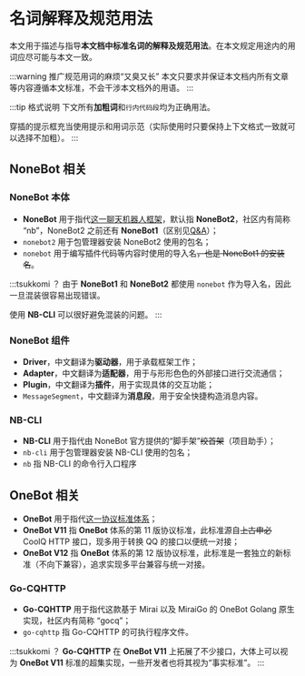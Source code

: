 # 名词解释及规范用法

本文用于描述与指导**本文档中标准名词的解释及规范用法**。在本文规定用途内的用词应尽可能与本文一致。

:::warning 推广规范用词的麻烦“又臭又长”
本文只要求并保证本文档内所有文章等内容遵循本文标准，不会干涉本文档外的用语。
:::

:::tip 格式说明
下文所有**加粗词**和`行内代码段`均为正确用法。

穿插的提示框充当使用提示和用词示范（实际使用时只要保持上下文格式一致就可以选择不加粗）。
:::

## NoneBot 相关

### NoneBot 本体

- **NoneBot** 用于指代[这一聊天机器人框架](https://nonebot.dev)，默认指
**NoneBot2**，<curtain>社区内有简称 “nb”，</curtain>NoneBot2 之前还有 **NoneBot1**（区别见[Q&A](QA.md#_1-nonebot1-与-nonebot2-的区别)）；
- `nonebot2` 用于包管理器安装 NoneBot2 使用的包名；
- `nonebot` 用于编写插件代码等内容时使用的导入名<curtain>~~，也是 NoneBot1 的安装名~~</curtain>。

:::tsukkomi ？
由于 **NoneBot1** 和 **NoneBot2** 都使用 `nonebot` 作为导入名，因此一旦混装很容易出现错误。

使用 **NB-CLI** 可以很好避免混装的问题。
:::

### NoneBot 组件

- **Driver**，中文翻译为**驱动器**，用于承载框架工作；
- **Adapter**，中文翻译为**适配器**，用于与形形色色的外部接口进行交流通信；
- **Plugin**，中文翻译为**插件**，用于实现具体的交互功能；
- `MessageSegment`，中文翻译为**消息段**，用于安全快捷构造消息内容。

### NB-CLI

- **NB-CLI** 用于指代由 NoneBot 官方提供的“脚手架”<curtain>~~绞首架~~</curtain>（项目助手）；
- `nb-cli` 用于包管理器安装 NB-CLI 使用的包名；
- `nb` 指 NB-CLI 的命令行入口程序

## OneBot 相关

- **OneBot** 用于指代[这一协议标准体系](https://onebot.dev)；
- **OneBot V11** 指 **OneBot** 体系的第 11 版协议标准，此标准源自<curtain>~~上古申必~~</curtain>
CoolQ HTTP 接口，现多用于转换 QQ 的接口以便统一对接；
- **OneBot V12** 指 **OneBot** 体系的第 12 版协议标准，此标准是一套独立的新标准（不向下兼容），追求实现多平台兼容与统一对接。

### Go-CQHTTP

- **Go-CQHTTP** 用于指代这款基于 Mirai 以及 MiraiGo 的 OneBot Golang 原生实现<curtain>，社区内有简称 “gocq”</curtain>；
- `go-cqhttp` 指 Go-CQHTTP 的可执行程序文件。

:::tsukkomi ？
**Go-CQHTTP** 在 **OneBot V11** 上拓展了不少接口，大体上可以视为 **OneBot V11** 标准的超集实现，一些开发者也将其视为“事实标准”。
:::
